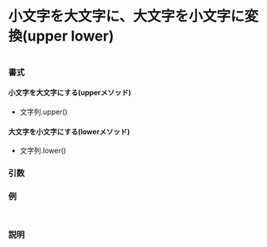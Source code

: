 # 小文字を大文字に、大文字を小文字に変換(upper lower)



```python
```

### 書式

#### 小文字を大文字にする(upperメソッド)
- 文字列.upper()
#### 大文字を小文字にする(lowerメソッド)
- 文字列.lower()

### 引数


### 例

```python

```
```python
```

### 説明
